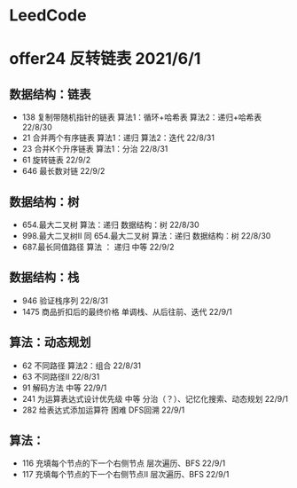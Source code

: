 # LeedCode
# offer24 反转链表 2021/6/1

## 数据结构：链表
* 138 复制带随机指针的链表    算法1：循环+哈希表 算法2：递归+哈希表 22/8/30
* 21  合并两个有序链表        算法1：递归   算法2：迭代     22/8/31
* 23  合并K个升序链表         算法1：分治  22/8/31
* 61  旋转链表              22/9/2
* 646 最长数对链            22/9/2

## 数据结构：树
* 654.最大二叉树    算法：递归  数据结构：树    22/8/30
* 998.最大二叉树II  同 654.最大二叉树   算法：递归  数据结构：树 22/8/30
* 687.最长同值路径   算法 ： 递归 中等 22/9/2

## 数据结构：栈
* 946 验证栈序列   22/8/31
* 1475 商品折扣后的最终价格  单调栈、从后往前、迭代 22/9/1

## 算法：动态规划
* 62 不同路径   算法2：组合 22/8/31
* 63 不同路径II     22/8/31
* 91 解码方法   中等  22/9/1
* 241 为运算表达式设计优先级  中等 分治（？）、记忆化搜索、动态规划  22/9/1
* 282 给表达式添加运算符 困难 DFS回溯 22/9/1

## 算法：
* 116 充填每个节点的下一个右侧节点 层次遍历、BFS     22/9/1
* 117 充填每个节点的下一个右侧节点II 层次遍历、BFS      22/9/1



